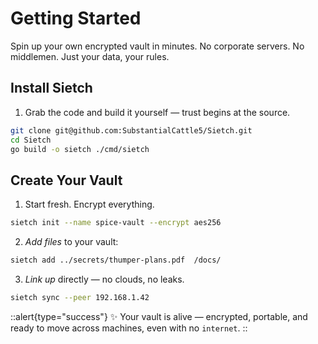 # Getting Started

Spin up your own encrypted vault in minutes.
No corporate servers. No middlemen. Just your data, your rules.

## Install Sietch

1. Grab the code and build it yourself — trust begins at the source.

```bash [git]
git clone git@github.com:SubstantialCattle5/Sietch.git
cd Sietch
go build -o sietch ./cmd/sietch
```

## Create Your Vault

1. Start fresh. Encrypt everything.

```bash [fish]
sietch init --name spice-vault --encrypt aes256
```

2. *Add files* to your vault:

```bash [sietch]
sietch add ../secrets/thumper-plans.pdf  /docs/
```

3. *Link up* directly — no clouds, no leaks.

```bash [npm]
sietch sync --peer 192.168.1.42
```

::alert{type="success"}
✨  Your vault is alive — encrypted, portable, and ready to move across machines, even with no `internet`.
::

